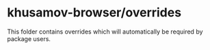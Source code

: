 # khusamov-browser/overrides

This folder contains overrides which will automatically be required by package users.
